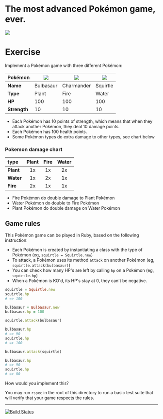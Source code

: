 # The most advanced Pokémon game, ever.

![](https://sickr.files.wordpress.com/2013/08/pokemon_starters.png)

# Exercise

Implement a Pokémon game with three different Pokémon:

| Pokémon | ![](http://www.pokemon-online.eu/images/pokemon/x-y/animated/001.gif) |  ![](http://www.pokemon-online.eu/images/pokemon/x-y/animated/004.gif) | ![](http://www.pokemon-online.eu/images/pokemon/x-y/animated/007.gif) |
| ---     | ---       | ---        | ---      |
| **Name** | Bulbasaur | Charmander | Squirtle |
| **Type**    | Plant | Fire | Water |
| **HP** | 100 | 100 | 100 | 100 |
| **Strength** | 10 | 10 | 10 | 10 |

- Each Pokémon has 10 points of strength, which means that when they attack another Pokémon, they deal 10 damage points.
- Each Pokémon has 100 health points.
- Some Pokémon types do extra damage to other types, see chart below

### Pokemon damage chart

| type  | **Plant** | **Fire** | **Water** |
| :--- | :---:  | :---:  | :---:   |
| **Plant** | 1x    | 1x   | 2x    |
| **Water** | 1x    | 2x   | 1x    |
| **Fire**  | 2x    | 1x   | 1x    |

- Fire Pokémon do double damage to Plant Pokémon
- Water Pokémon do double to Fire Pokémon
- Plant Pokémon do double damage on Water Pokémon

## Game rules

This Pokémon game can be played in Ruby, based on the following instruction:

- Each Pokémon is created by instantiating a class with the type of Pokémon (eg, `squirtle = Squirtle.new`)
- To attack, a Pokémon uses its method `attack` on another Pokémon (eg, `squirtle.attack(bulbasaur)`)
- You can check how many HP's are left by calling `hp` on a Pokémon (eg, `squirtle.hp`)
- When a Pokémon is KO'd, its HP's stay at 0, they can't be negative.

```rb
squirtle = Squirtle.new
squirtle.hp
# => 100

bulbasaur = Bulbasaur.new
bulbasaur.hp = 100

squirtle.attack(bulbasaur)

bulbasaur.hp
# => 90
squirtle.hp
# => 100

bulbasaur.attack(squirtle)

bulbasaur.hp
# => 90
squirtle.hp
# => 80
```

How would you implement this?

You may run `rspec` in the root of this directory to run a basic test suite that will verify that your game respects the rules.

---

[![Build Status](https://travis-ci.org/midu/pokemon.svg)](https://travis-ci.org/midu/pokemon)
